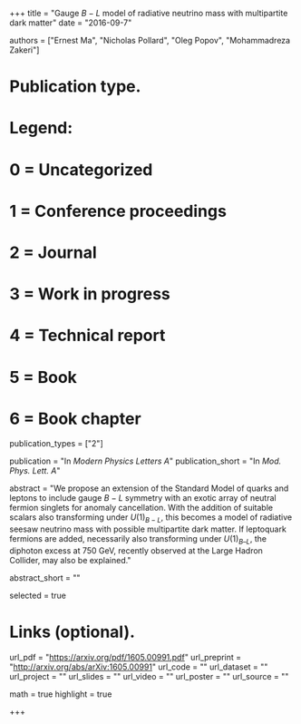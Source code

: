 +++
title = "Gauge $B-L$ model of radiative neutrino mass with multipartite dark matter"
date = "2016-09-7"

authors = ["Ernest Ma", "Nicholas Pollard", "Oleg Popov", "Mohammadreza Zakeri"]

# Publication type.
# Legend:
# 0 = Uncategorized
# 1 = Conference proceedings
# 2 = Journal
# 3 = Work in progress
# 4 = Technical report
# 5 = Book
# 6 = Book chapter
publication_types = ["2"]

publication = "In *Modern Physics Letters A*"
publication_short = "In *Mod. Phys. Lett. A*"

abstract = "We propose an extension of the Standard Model of quarks and leptons to include gauge $B-L$ symmetry with an exotic array of neutral fermion singlets for anomaly cancellation. With the addition of suitable scalars also transforming under $U(1)_{B-L}$, this becomes a model of radiative seesaw neutrino mass with possible multipartite dark matter. If leptoquark fermions are added, necessarily also transforming under $U(1)_{B–L}$, the diphoton excess at $750$ GeV, recently observed at the Large Hadron Collider, may also be explained."

abstract_short = ""

selected = true

# Links (optional).
url_pdf = "https://arxiv.org/pdf/1605.00991.pdf"
url_preprint = "http://arxiv.org/abs/arXiv:1605.00991"
url_code = ""
url_dataset = ""
url_project = ""
url_slides = ""
url_video = ""
url_poster = ""
url_source = ""

math = true
highlight = true

+++

